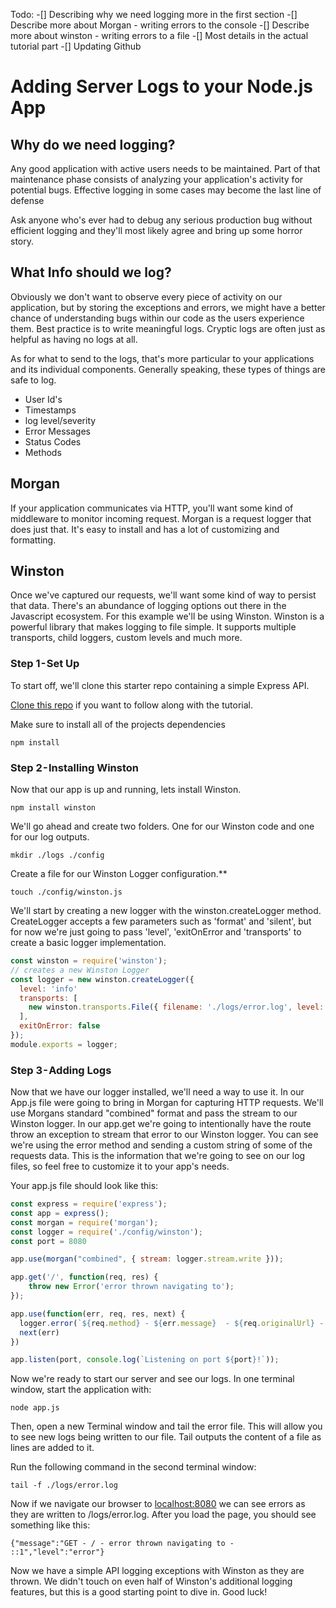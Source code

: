 Todo: 
-[] Describing why we need logging more in the first section
-[] Describe more about Morgan - writing errors to the console
-[] Describe more about winston - writing errors to a file 
-[] Most details in the actual tutorial part 
-[] Updating Github


# Adding Server Logs to your Node.js App

## Why do we need  logging?

Any good application with active users needs to be maintained. Part of that  maintenance phase consists of  analyzing your application's activity for potential bugs. Effective logging in some cases may become the last line of defense 

Ask anyone who's ever had to debug any serious production bug without efficient logging and they'll most likely agree and bring up some horror story.


## What Info should we log?

Obviously we don't want to observe every piece of activity on our application, but by storing the exceptions and errors, we might have a better chance of understanding bugs within our code as the users experience them. Best practice is to write meaningful logs. Cryptic logs are often just as helpful as having no logs at all.

As for what to send to the logs, that's more particular  to your applications and its individual components. Generally speaking, these types of things are safe to log.

- User Id's
- Timestamps
- log level/severity
- Error Messages 
- Status Codes 
- Methods


## Morgan 
If your application communicates via HTTP, you'll want some kind of middleware to monitor incoming request. Morgan is a request logger that does just that. It's easy to install and has a lot of customizing and formatting. 

## Winston
Once we've captured our requests, we'll want some kind of way to persist that data. There's an abundance of logging options out there in the Javascript ecosystem. For this example we'll be using Winston. Winston is a powerful library that makes logging to file simple. It supports multiple transports, child loggers, custom levels and much more. 



### Step 1 - Set Up

To start off, we'll clone this starter repo containing a simple Express API.

[Clone this repo](https://github.com/lukepate/logger-) if you want to follow along with the tutorial.

Make sure to install all of the projects dependencies

```shell
npm install 
```


### Step 2 - Installing Winston

Now that our app is up and running, lets install Winston. 

```shell
npm install winston
```

We'll go ahead and create two folders. One for our Winston code and one for our log outputs.

```shell
mkdir ./logs ./config 
```

Create a file for our Winston Logger configuration.**

```shell
touch ./config/winston.js
```

We'll start by creating a new logger with the winston.createLogger method. CreateLogger accepts a few parameters such as 'format' and 'silent', but for now we're just going to pass 'level', 'exitOnError and 'transports' to create a basic logger implementation.

```javascript
const winston = require('winston');
// creates a new Winston Logger
const logger = new winston.createLogger({
  level: 'info' 
  transports: [
    new winston.transports.File({ filename: './logs/error.log', level: 'error' }),
  ],
  exitOnError: false
});
module.exports = logger;
```


### Step 3 - Adding Logs

Now that we have our logger installed, we'll need a way to use it. In our App.js file were going to bring in Morgan
for capturing HTTP requests. We'll use Morgans standard "combined" format and pass the stream to our Winston logger. 
In our app.get we're going to intentionally have the route throw an exception to stream that error to our Winston logger. You can see we're using the error method and sending a custom string of some of the requests data. This is the information that we're going to see on our log files, so feel free to customize it to your app's needs.   


Your app.js file should look like this:
```javascript
const express = require('express');
const app = express();
const morgan = require('morgan');
const logger = require('./config/winston');
const port = 8080

app.use(morgan("combined", { stream: logger.stream.write }));

app.get('/', function(req, res) {
    throw new Error('error thrown navigating to');
});

app.use(function(err, req, res, next) {
  logger.error(`${req.method} - ${err.message}  - ${req.originalUrl} - ${req.ip}`);
  next(err)
})  

app.listen(port, console.log(`Listening on port ${port}!`));
```

Now we're ready to start our server and see our logs. In one terminal window, start the application with:

```shell
node app.js 
```

Then, open a new Terminal window and tail the error file. This will allow you to see new logs being written to our file. Tail outputs the content of a file as lines are added to it.

Run the following command in the second terminal window:

```shell
tail -f ./logs/error.log
```

Now if we navigate our browser to [localhost:8080](http://localhost:8080) we can see errors as they are written to /logs/error.log. After you load the page, you should see something like this:

```
{"message":"GET - / - error thrown navigating to - ::1","level":"error"}
```

Now we have a simple API logging exceptions with Winston as they are thrown. We didn't touch on even half of Winston's additional logging features, but this is a good starting point to dive in. Good luck!  